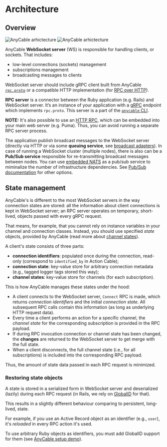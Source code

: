 # Architecture

## Overview

<img class="is-light" alt="AnyCable arhictecture" src="/assets/images/scheme_new.png">
<img class="is-dark" alt="AnyCable arhictecture" src="/assets/images/scheme_invert_new.png">

AnyCable **WebSocket server** (WS) is responsible for handling clients, or sockets. That includes:

- low-level connections (sockets) management
- subscriptions management
- broadcasting messages to clients

WebSocket server should include gRPC client built from AnyCable [`rpc.proto`](misc/rpc_proto.md) or a compatible HTTP implementation (for [RPC over HTTP](../ruby/http_rpc.md)).

**RPC server** is a connector between the Ruby application (e.g. Rails) and WebSocket server. It’s an instance of your application with a [gRPC](https://grpc.io) endpoint which implements `rpc.proto`. This server is a part of the [`anycable` CLI](ruby/cli.md).

**NOTE:** It's also possible to use an [HTTP RPC](../ruby/http_rpc.md), which can be embedded into your main web server (e.g. Puma). Thus, you can avoid running a separate RPC server process.

The application publish broadcast messages to the WebSocket server (directly via HTTP or via some **queuing service**, see [broadcast adapters](/ruby/broadcast_adapters.md)). In case of running a WebSocket cluster (multiple nodes), there is also can be a **Pub/Sub service** responsible for re-transmitting broadcast messages between nodes. You can use [embedded NATS](/anycable-go/embedded_nats.md) as a pub/sub service to miminalize the number of infrastructure dependencies. See [Pub/Sub documentation](/anycable-go/pubsub.md) for other options.

## State management

AnyCable's is different to the most WebSocket servers in the way connection states are stored: all the information about client connections is kept in WebSocket server; an RPC server operates on temporary, short-lived, objects passed with every gRPC request.

That means, for example, that you cannot rely on instance variables in your channel and connection classes. Instead, you should use specified _state_ objects, provided by AnyCable (read more about [channel states](rails/channels_state.md)).

A client's state consists of three parts:

- **connection identifiers**: populated once during the connection, read-only (correspond to `identified_by` in Action Cable);
- **connection state**: key-value store for arbitrary connection metadata (e.g., tagged logger tags stored this way);
- **channel states**: key-value store for channels (for each subscription).

This is how AnyCable manages these states under the hood:

- A client connects to the WebSocket server, `Connect` RPC is made, which returns _connection identifiers_ and the initial _connection state_. All subsequent RPC calls contain this information (as long as underlying HTTP request data).
- Every time a client performs an action for a specific channel, the _channel state_ for the corresponding subscription is provided in the RPC payload.
- If during RPC invocation connection or channel state has been changed, the **changes** are returned to the WebSocket server to get merge with the full state.
- When a client disconnects, the full channel state (i.e., for all subscriptions) is included into the corresponding RPC payload.

Thus, the amount of state data passed in each RPC request is minimized.

### Restoring state objects

A state is stored in a serialized form in WebSocket server and deserialized (lazily) during each RPC request (in Rails, we rely on [GlobalID](https://github.com/rails/globalid) for that).

This results in a slightly different behaviour comparing to persistent, long-lived, state.

For example, if you use an Active Record object as an identifier (e.g., `user`), it's _reloaded_ in every RPC action it's used.

To use arbitrary Ruby objects as identifiers, you must add GlobalID support for them (see [AnyCable setup demo](https://github.com/anycable/anycable_rails_demo/pull/2)).
